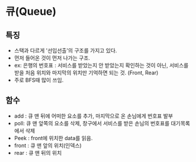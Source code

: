 # 큐(Queue)

## 특징

- 스택과 다르게 '선입선출'의 구조를 가지고 있다.
- 먼저 들어온 것이 먼저 나가는 구조.
- ex: 은행의 번호표 : 서비스를 받았는지 안 받았는지 확인하는 것이 아닌, 서비스를 받을 처음 위치와 마지막의 위치만 기억하면 되는 것.
  (Front, Rear)
- 주로 BFS때 많이 쓰임.

## 함수

- add : 큐 맨 뒤에 어떠한 요소를 추가, 마지막으로 온 손님에게 번호표 발부
- poll: 큐 맨 앞쪽의 요소를 삭제, 창구에서 서비스를 받은 손님의 번호표를 대기목록에서 삭제
- Peek : front에 위치한 data를 읽음.
- front : 큐 맨 앞의 위치(인덱스)
- rear : 큐 맨 뒤의 위치

